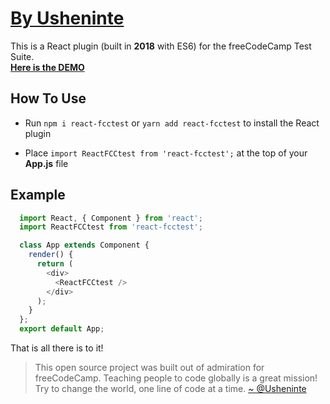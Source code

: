 # [By Usheninte](https://twitter.com/Usheninte)

This is a React plugin (built in **2018** with ES6) for the freeCodeCamp Test Suite.  
[**Here is the DEMO**](https://usheninte.github.io/react-fcctest/)

## How To Use

* Run `npm i react-fcctest` or `yarn add react-fcctest` to install the React plugin

* Place `import ReactFCCtest from 'react-fcctest';` at the top of your **App.js** file

## Example

```javascript
  import React, { Component } from 'react';
  import ReactFCCtest from 'react-fcctest';

  class App extends Component {
    render() {
      return (
        <div>
          <ReactFCCtest />
        </div>
      );
    }
  };
  export default App;

```

That is all there is to it!

> This open source project was built out of admiration for freeCodeCamp. Teaching people to code globally is a great mission! Try to change the world, one line of code at a time.
[~ @Usheninte](https://twitter.com/Usheninte)